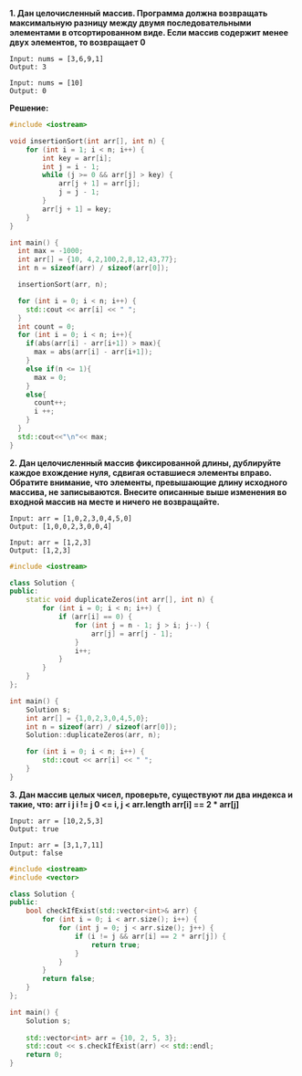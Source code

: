 ****1. Дан целочисленный массив. Программа должна возвращать максимальную разницу между двумя последовательными элементами в отсортированном виде. Если массив содержит менее двух элементов, то возвращает 0****

```**Пример 1:**
Input: nums = [3,6,9,1]
Output: 3
```
```**Пример 2:**
Input: nums = [10]
Output: 0
```
**Решение:**
```cpp
#include <iostream>

void insertionSort(int arr[], int n) {
    for (int i = 1; i < n; i++) {
        int key = arr[i];
        int j = i - 1;
        while (j >= 0 && arr[j] > key) {
            arr[j + 1] = arr[j];
            j = j - 1;
        }
        arr[j + 1] = key;
    }
}

int main() {
  int max = -1000;
  int arr[] = {10, 4,2,100,2,8,12,43,77};
  int n = sizeof(arr) / sizeof(arr[0]);

  insertionSort(arr, n);

  for (int i = 0; i < n; i++) {
    std::cout << arr[i] << " ";
  }
  int count = 0;
  for (int i = 0; i < n; i++){
    if(abs(arr[i] - arr[i+1]) > max){
      max = abs(arr[i] - arr[i+1]);
    }
    else if(n <= 1){
      max = 0;
    }
    else{
      count++;
      i ++;
    }
  }
  std::cout<<"\n"<< max;
}
```

****2. Дан целочисленный массив фиксированной длины, дублируйте каждое вхождение нуля, сдвигая оставшиеся элементы вправо.
Обратите внимание, что элементы, превышающие длину исходного массива, не записываются. Внесите описанные выше изменения во входной массив на месте и ничего не возвращайте.****

```Пример 1
Input: arr = [1,0,2,3,0,4,5,0]
Output: [1,0,0,2,3,0,0,4]
```
```Пример 2
Input: arr = [1,2,3]
Output: [1,2,3]
```
```cpp
#include <iostream>

class Solution {
public:
    static void duplicateZeros(int arr[], int n) {
        for (int i = 0; i < n; i++) {
            if (arr[i] == 0) {
                for (int j = n - 1; j > i; j--) {
                    arr[j] = arr[j - 1];
                }
                i++;
            }
        }
    }
};

int main() {
    Solution s;
    int arr[] = {1,0,2,3,0,4,5,0};
    int n = sizeof(arr) / sizeof(arr[0]);
    Solution::duplicateZeros(arr, n);

    for (int i = 0; i < n; i++) {
        std::cout << arr[i] << " ";
    }
}
```


****3. Дан массив целых чисел, проверьте, существуют ли два индекса и такие, что: arr i j
i != j
0 <= i, j < arr.length
arr[i] == 2 * arr[j]****

```Пример 1:
Input: arr = [10,2,5,3]
Output: true
```
```Пример 2:
Input: arr = [3,1,7,11]
Output: false
```


```cpp
#include <iostream>
#include <vector>

class Solution {
public:
    bool checkIfExist(std::vector<int>& arr) {
        for (int i = 0; i < arr.size(); i++) {
            for (int j = 0; j < arr.size(); j++) {
                if (i != j && arr[i] == 2 * arr[j]) {
                    return true;
                }
            }
        }
        return false;
    }
};

int main() {
    Solution s;
  
    std::vector<int> arr = {10, 2, 5, 3};
    std::cout << s.checkIfExist(arr) << std::endl;
    return 0;
}
```
